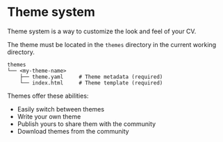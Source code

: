 # Theme system

Theme system is a way to customize the look and feel of your CV.

The theme must be located in the `themes` directory in the current working directory.

```tree
themes
└── <my-theme-name>
    ├── theme.yaml     # Theme metadata (required)
    └── index.html     # Theme template (required)
```

Themes offer these abilities:

* Easily switch between themes
* Write your own theme
* Publish yours to share them with the community
* Download themes from the community
